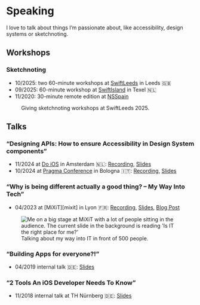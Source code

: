 # Speaking

I love to talk about things I’m passionate about, like accessibility, design systems or sketchnoting.

## Workshops

### Sketchnoting
- 10/2025: two 60-minute workshops at [SwiftLeeds][swiftleeds25] in Leeds 🇬🇧
- 09/2025: 60-minute workshop at [SwiftIsland][swiftisland25] in Texel 🇳🇱
- 11/2020: 30-minute remote edition at [NSSpain][nsspain20]

<figure style="max-width: 600px">
    <img src="../../images/speaking/sketchnoting-workshop.jpg" alt="" />
    <figcaption>Giving sketchnoting workshops at SwiftLeeds 2025.</figcaption>
</figure>

## Talks

### “Designing APIs: How to ensure Accessibility in Design System components”
- 11/2024 at [Do iOS][doios24] in Amsterdam 🇳🇱: [Recording][doios24-recording], [Slides][doios24-slides]
- 10/2024 at [Pragma Conference][pragma24] in Bologna 🇮🇹: [Recording][pragma24-recording], [Slides][pragma24-slides]

### “Why is being different actually a good thing? – My Way Into Tech”
- 04/2023 at [MiXiT][mixit] in Lyon 🇫🇷: [Recording][mixit23-recording], [Slides][mixit23-slides], [Blog Post][mixit23-blog]

<figure style="max-width: 600px">
    <img src="../../images/2023-04-18-mixit-talk/talk.jpg" alt="Me on a big stage at MiXiT with a lot of people sitting in the audience. The current slide in the background is reading 'Is IT the right place for me?'" />
    <figcaption>Talking about my way into IT in front of 500 people.</figcaption>
</figure>

### “Building Apps for everyone?!”
- 04/2019 internal talk 🇩🇪: [Slides][apps-for-everyone-slides]

### “2 Tools An iOS Developer Needs To Know”
- 11/2018 internal talk at TH Nürnberg 🇩🇪: [Slides][2-tools-slides]

[2-tools-slides]: https://speakerdeck.com/fbernutz/2-tools-an-ios-developer-needs-to-know
[apps-for-everyone-slides]: https://speakerdeck.com/fbernutz/building-apps-for-everyone
[nsspain20]: https://2020.nsspain.com/
[mixit23]: https://mixitconf.org/2023/why-is-being-different-actually-a-good-thing-my-way-into-tech
[mixit23-slides]: https://speakerdeck.com/fbernutz/why-is-being-different-actually-a-good-thing
[mixit23-recording]: https://www.youtube.com/watch?v=F7o1eNQA9Wg
[mixit23-blog]: http://localhost:8000/posts/2023-04-18-mixit-talk/
[pragma24]: https://pragmaconference.com/
[pragma24-slides]: https://speakerdeck.com/fbernutz/designing-apis-how-to-ensure-accessibility-in-design-system-components
[pragma24-recording]: https://www.youtube.com/watch?v=tHYtjAXnQcI
[doios24]: https://www.do-ios.com/
[doios24-slides]: https://speakerdeck.com/fbernutz/designing-apis-how-to-ensure-accessibility-in-design-system-components
[doios24-recording]: https://www.youtube.com/watch?v=noGlIQy6PeQ
[swiftisland25]: https://swiftisland.nl/shift
[swiftleeds25]: https://swiftleeds.co.uk/
